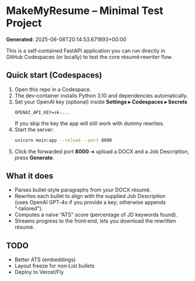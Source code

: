 # MakeMyResume – Minimal Test Project
**Generated**: 2025-06-08T20:14:53.671893+00:00

This is a self‑contained FastAPI application you can run directly in GitHub Codespaces (or locally)
to test the core résumé‑rewriter flow.

## Quick start (Codespaces)

1. Open this repo in a Codespace.
2. The dev‑container installs Python 3.10 and dependencies automatically.
3. Set your OpenAI key (optional) inside **Settings ▸ Codespaces ▸ Secrets**  
   ```
   OPENAI_API_KEY=sk‑...
   ```
   If you skip the key the app will still work with dummy rewrites.
4. Start the server:
   ```bash
   uvicorn main:app --reload --port 8000
   ```
5. Click the forwarded port **8000** ➜ upload a DOCX and a Job Description, press **Generate**.

## What it does

* Parses bullet‑style paragraphs from your DOCX résumé.
* Rewrites each bullet to align with the supplied Job Description  
  (uses OpenAI GPT‑4o if you provide a key; otherwise appends "‑tailored").
* Computes a naive “ATS” score (percentage of JD keywords found).
* Streams progress to the front‑end, lets you download the rewritten résumé.

## TODO

* Better ATS (embeddings)
* Layout freeze for non‑List bullets
* Deploy to Vercel/Fly
